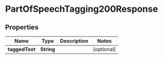 

# PartOfSpeechTagging200Response


## Properties

| Name | Type | Description | Notes |
|------------ | ------------- | ------------- | -------------|
|**taggedText** | **String** |  |  [optional] |



